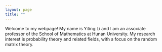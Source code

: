 ```yaml
---
layout: page
title: ""
---
```


Welcome to my webpage! My name is Yiting Li and I am an associate professor of the School of Mathematics at Hunan University. My research interest is probability theory and related fields, with a focus on the random matrix theory.


